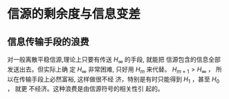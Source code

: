 # 信源的剩余度与信息变差

## 信息传输手段的浪费

对一般离散平稳信源,理论上只要有传送 $H_{\infty}$ 的手段, 就能把 信源包含的信息全部发送出去。但实际上确 定 $H_{\infty}$ 非常困难, 只好用 $H_m$ 来代替。 $H_{m+1}>H_{\infty}$ ， 所以在传输手段上必然富裕, 这样做很不经 济，特别是有时只能得到 $H_1$ ，甚至 $H_0$ ， 就更 不经济。这种浪费是由信源符号的相关性引 起的。